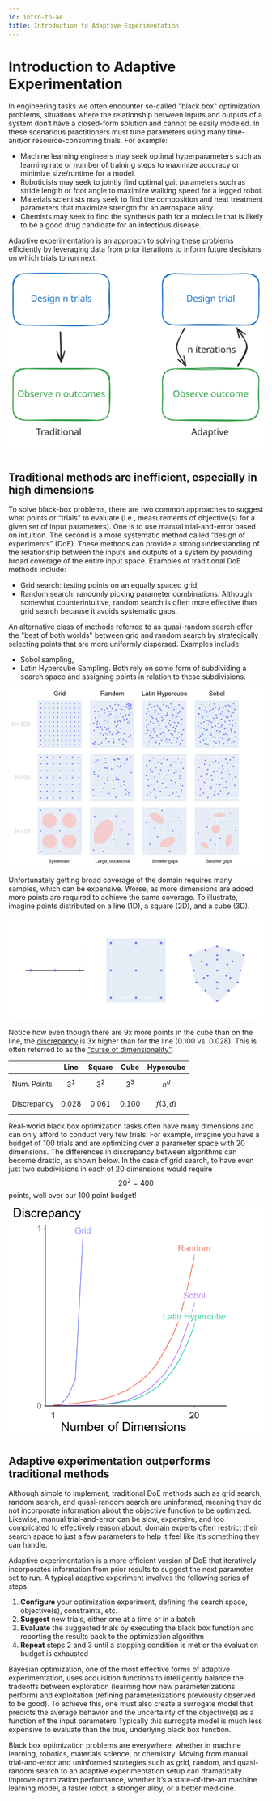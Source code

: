 ```yaml
---
id: intro-to-ae
title: Introduction to Adaptive Experimentation
---
```


# Introduction to Adaptive Experimentation

In engineering tasks we often encounter so-called "black box" optimization
problems, situations where the relationship between inputs and outputs of a
system don’t have a closed-form solution and cannot be easily modeled. In these
scenarious practitioners must tune parameters using many time- and/or
resource-consuming trials. For example:

- Machine learning engineers may seek optimal hyperparameters such as learning
  rate or number of training steps to maximize accuracy or minimize size/runtime
  for a model.
- Roboticists may seek to jointly find optimal gait parameters such as stride
  length or foot angle to maximize walking speed for a legged robot.
- Materials scientists may seek to find the composition and heat treatment
  parameters that maximize strength for an aerospace alloy.
- Chemists may seek to find the synthesis path for a molecule that is likely to
  be a good drug candidate for an infectious disease.

Adaptive experimentation is an approach to solving these problems efficiently by
leveraging data from prior iterations to inform future decisions on which trials
to run next.

![Traditional vs. Adaptive design](assets/traditional_vs_adaptive.svg)

## Traditional methods are inefficient, especially in high dimensions

To solve black-box problems, there are two common approaches to suggest what
points or “trials” to evaluate (i.e., measurements of objective(s) for a given
set of input parameters). One is to use manual trial-and-error based on
intuition. The second is a more systematic method called “design of experiments”
(DoE). These methods can provide a strong understanding of the relationship
between the inputs and outputs of a system by providing broad coverage of the
entire input space. Examples of traditional DoE methods include:

- Grid search: testing points on an equally spaced grid,
- Random search: randomly picking parameter combinations. Although somewhat
  counterintuitive, random search is often more effective than grid search
  because it avoids systematic gaps.

An alternative class of methods referred to as quasi-random search offer the
"best of both worlds" between grid and random search by strategically selecting
points that are more uniformly dispersed. Examples include:

- Sobol sampling,
- Latin Hypercube Sampling. Both rely on some form of subdividing a search space
  and assigning points in relation to these subdivisions.

![DoE sampling methods](assets/doe.png)

Unfortunately getting broad coverage of the domain requires many samples, which
can be expensive. Worse, as more dimensions are added more points are required
to achieve the same coverage. To illustrate, imagine points distributed on a
line (1D), a square (2D), and a cube (3D).

![Sampling from a line, a square, and a cube](assets/line_square_cube.png)

Notice how even though there are 9x more points in the cube than on the line,
the
[discrepancy](https://en.wikipedia.org/wiki/Equidistributed_sequence#Discrepancy)
is 3x higher than for the line (0.100 vs. 0.028). This is often referred to as
the
["curse of dimensionality"](https://en.wikipedia.org/wiki/Curse_of_dimensionality).

|             |   Line    |  Square   |   Cube    |  Hypercube  |
| ----------- | :-------: | :-------: | :-------: | :---------: |
| Num. Points |  $$3^1$$  |  $$3^2$$  |  $$3^3$$  |   $$n^d$$   |
| Discrepancy | $$0.028$$ | $$0.061$$ | $$0.100$$ | $$f(3, d)$$ |

Real-world black box optimization tasks often have many dimensions and can only
afford to conduct very few trials. For example, imagine you have a budget of 100
trials and are optimizing over a parameter space with 20 dimensions. The
differences in discrepancy between algorithms can become drastic, as shown
below. In the case of grid search, to have even just two subdivisions in each of
20 dimensions would require $$20^2 = 400$$ points, well over our 100 point
budget!

![Discrepancy vs. input dimensionality](assets/discrepancy_dims.png)

## Adaptive experimentation outperforms traditional methods

Although simple to implement, traditional DoE methods such as grid search,
random search, and quasi-random search are uninformed, meaning they do not
incorporate information about the objective function to be optimized. Likewise,
manual trial-and-error can be slow, expensive, and too complicated to
effectively reason about; domain experts often restrict their search space to
just a few parameters to help it feel like it’s something they can handle.

Adaptive experimentation is a more efficient version of DoE that iteratively
incorporates information from prior results to suggest the next parameter set to
run. A typical adaptive experiment involves the following series of steps:

1. **Configure** your optimization experiment, defining the search space,
   objective(s), constraints, etc.
2. **Suggest** new trials, either one at a time or in a batch
3. **Evaluate** the suggested trials by executing the black box function and
   reporting the results back to the optimization algorithm
4. **Repeat** steps 2 and 3 until a stopping condition is met or the evaluation
   budget is exhausted

Bayesian optimization, one of the most effective forms of adaptive
experimentation, uses acquisition functions to intelligently balance the
tradeoffs between exploration (learning how new parameterizations perform) and
exploitation (refining parameterizations previously observed to be good). To
achieve this, one must also create a surrogate model that predicts the average
behavior and the uncertainty of the objective(s) as a function of the input
parameters Typically this surrogate model is much less expensive to evaluate
than the true, underlying black box function.

Black box optimization problems are everywhere, whether in machine learning,
robotics, materials science, or chemistry. Moving from manual trial-and-error
and uninformed strategies such as grid, random, and quasi-random search to an
adaptive experimentation setup can dramatically improve optimization
performance, whether it’s a state-of-the-art machine learning model, a faster
robot, a stronger alloy, or a better medicine.
